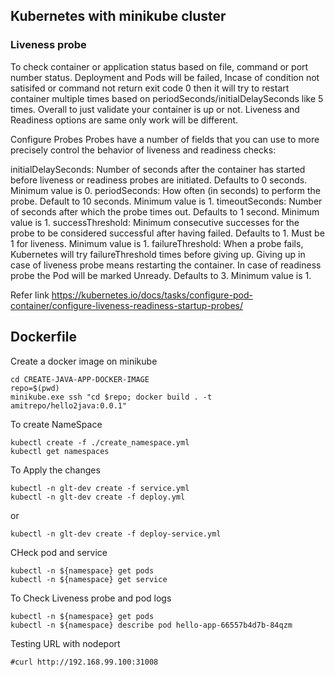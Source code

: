 ## Kubernetes with minikube cluster

### Liveness probe
To check container or application status based on file, command or port number status. Deployment and Pods will be failed, Incase of condition not satisifed or command not return exit code 0 then it will try to restart container multiple times based on periodSeconds/initialDelaySeconds like 5 times. Overall to just validate your container is up or not. Liveness and Readiness options are same only work will be different.

Configure Probes 
Probes have a number of fields that you can use to more precisely control the behavior of liveness and readiness checks:

initialDelaySeconds: Number of seconds after the container has started before liveness or readiness probes are initiated. Defaults to 0 seconds. Minimum value is 0.
periodSeconds: How often (in seconds) to perform the probe. Default to 10 seconds. Minimum value is 1.
timeoutSeconds: Number of seconds after which the probe times out. Defaults to 1 second. Minimum value is 1.
successThreshold: Minimum consecutive successes for the probe to be considered successful after having failed. Defaults to 1. Must be 1 for liveness. Minimum value is 1.
failureThreshold: When a probe fails, Kubernetes will try failureThreshold times before giving up. Giving up in case of liveness probe means restarting the container. In case of readiness probe the Pod will be marked Unready. Defaults to 3. Minimum value is 1.

Refer link https://kubernetes.io/docs/tasks/configure-pod-container/configure-liveness-readiness-startup-probes/

## Dockerfile
Create a docker image on minikube
```
cd CREATE-JAVA-APP-DOCKER-IMAGE
repo=$(pwd)
minikube.exe ssh "cd $repo; docker build . -t amitrepo/hello2java:0.0.1"
```

To create NameSpace
```
kubectl create -f ./create_namespace.yml
kubectl get namespaces
```

To Apply the changes
```
kubectl -n glt-dev create -f service.yml
kubectl -n glt-dev create -f deploy.yml
```

or

```
kubectl -n glt-dev create -f deploy-service.yml
```

CHeck pod and service
```
kubectl -n ${namespace} get pods
kubectl -n ${namespace} get service

```

To Check Liveness probe and pod logs
```
kubectl -n ${namespace} get pods
kubectl -n ${namespace} describe pod hello-app-66557b4d7b-84qzm
```

Testing URL with nodeport
```
#curl http://192.168.99.100:31008

```
